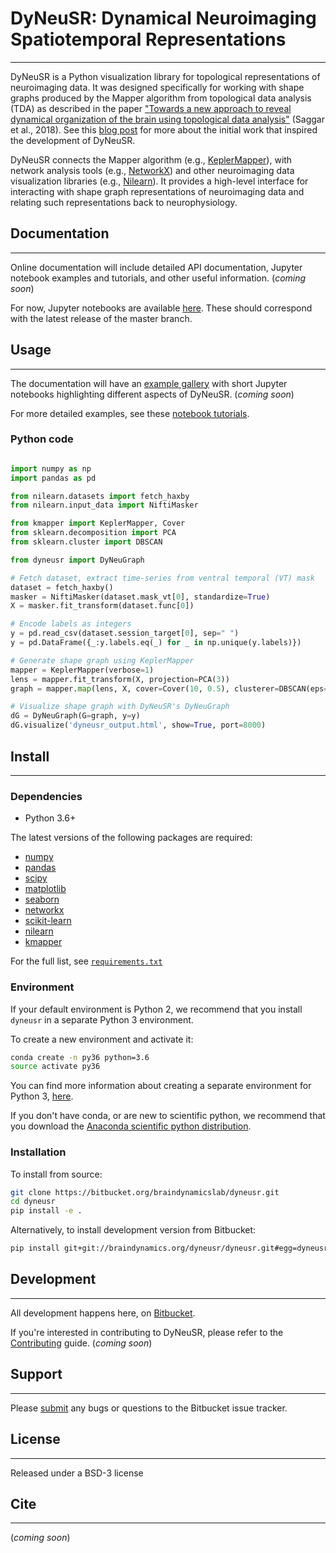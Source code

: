 # DyNeuSR: **Dy**namical **Neu**roimaging **S**patiotemporal **R**epresentations
----------------------------------------------------------

DyNeuSR is a Python visualization library for topological representations of neuroimaging data. It was designed specifically for working with shape graphs produced by the Mapper algorithm from topological data analysis (TDA) as described in the paper ["Towards a new approach to reveal dynamical organization of the brain using topological data analysis"](https://www.nature.com/articles/s41467-018-03664-4) (Saggar et al., 2018). See this [blog post](https://bdl.stanford.edu/blog/tda-cme-paper/) for more about the initial work that inspired the development of DyNeuSR.  

DyNeuSR connects the Mapper algorithm (e.g., [KeplerMapper](https://kepler-mapper.scikit-tda.org)), with network analysis tools (e.g., [NetworkX](https://networkx.github.io/)) and other neuroimaging data visualization libraries (e.g., [Nilearn](https://nilearn.github.io/)). It provides a high-level interface for interacting with shape graph representations of neuroimaging data and relating such representations back to neurophysiology.



## Documentation
----------------

Online documentation will include detailed API documentation, Jupyter notebook examples and tutorials, and other useful information. (*coming soon*)

For now, Jupyter notebooks are available [here](https://bitbucket.org/braindynamicslab/dyneusr-notebooks/). These should correspond with the latest release of the master branch.
 


## Usage
--------

The documentation will have an [example gallery](https://bitbucket.org/braindynamicslab/dyneusr/src/master/examples/) with short Jupyter notebooks highlighting different aspects of DyNeuSR. (*coming soon*)

For more detailed examples, see these [notebook tutorials](https://bitbucket.org/braindynamicslab/dyneusr-notebooks/).

### Python code 

```python

import numpy as np 
import pandas as pd

from nilearn.datasets import fetch_haxby
from nilearn.input_data import NiftiMasker

from kmapper import KeplerMapper, Cover
from sklearn.decomposition import PCA
from sklearn.cluster import DBSCAN

from dyneusr import DyNeuGraph

# Fetch dataset, extract time-series from ventral temporal (VT) mask
dataset = fetch_haxby()
masker = NiftiMasker(dataset.mask_vt[0], standardize=True)
X = masker.fit_transform(dataset.func[0])

# Encode labels as integers
y = pd.read_csv(dataset.session_target[0], sep=" ")
y = pd.DataFrame({_:y.labels.eq(_) for _ in np.unique(y.labels)})

# Generate shape graph using KeplerMapper
mapper = KeplerMapper(verbose=1)
lens = mapper.fit_transform(X, projection=PCA(3))
graph = mapper.map(lens, X, cover=Cover(10, 0.5), clusterer=DBSCAN(eps=30.))

# Visualize shape graph with DyNeuSR's DyNeuGraph 
dG = DyNeuGraph(G=graph, y=y)
dG.visualize('dyneusr_output.html', show=True, port=8000)      

```





## Install
----------

### Dependencies

- Python 3.6+

The latest versions of the following packages are required:

-  [numpy](www.numpy.org)
-  [pandas](pandas.pydata.org)
-  [scipy](www.scipy.org)
-  [matplotlib](matplotlib.sourceforge.net)
-  [seaborn](stanford.edu/~mwaskom/software/seaborn)
-  [networkx](networkx.github.io)
-  [scikit-learn](scikit-learn.org)
-  [nilearn](nilearn.github.io)
-  [kmapper](kepler-mapper.scikit-tda.org)

For the full list, see [`requirements.txt`](https://bitbucket.org/braindynamicslab/dyneusr/src/master/requirements.txt)



### Environment

If your default environment is Python 2, we recommend that you install `dyneusr` in a separate Python 3 environment. 

To create a new environment and activate it:
```bash
conda create -n py36 python=3.6
source activate py36
```

You can find more information about creating a separate environment for Python 3, [here](https://salishsea-meopar-docs.readthedocs.io/en/latest/work_env/python3_conda_environment.html). 

If you don't have conda, or are new to scientific python, we recommend that you download the [Anaconda scientific python distribution](https://store.continuum.io/cshop/anaconda/). 



### Installation

To install from source:
```bash
git clone https://bitbucket.org/braindynamicslab/dyneusr.git
cd dyneusr
pip install -e .
```

Alternatively, to install development version from Bitbucket:
```bash
pip install git+git://braindynamics.org/dyneusr/dyneusr.git#egg=dyneusr
```




## Development
--------------

All development happens here, on [Bitbucket](https://bitbucket.org/braindynamicslab/dyneusr/).

If you're interested in contributing to DyNeuSR, please refer to the [Contributing](https://bitbucket.org/braindynamicslab/dyneusr/src/master/CONTRIBUTING.md) guide. (*coming soon*)




## Support
----------

Please [submit](https://bitbucket.org/braindynamicslab/dyneusr/issues/new) any bugs or questions to the Bitbucket issue tracker.



## License
----------

Released under a BSD-3 license



## Cite
-------

(*coming soon*)